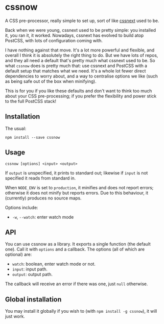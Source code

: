 
# cssnow

A CSS pre-processor, really simple to set up, sort of like [cssnext](http://cssnext.io/) used to be.

Back when we were young, cssnext used to be pretty simple: you installed it, you ran it, it worked.
Nowadays, cssnext has evolved to build atop PostCSS, with lots of configuration coming with.

I have nothing against that move. It's a lot more powerful and flexible, and overall I think it is
absolutely the right thing to do. But we have lots of repos, and they all need a default that's
pretty much what cssnext used to be. So what `cssnow` does is pretty much that: use cssnext and
PostCSS with a default setup that matches what we need. It's a whole lot fewer direct dependencies
to worry about, and a way to centralise options we like (such as being safe out of the box when
minifying).

This is for you if you like these defaults and don't want to think too much about your CSS
pre-processing; if you prefer the flexibility and power stick to the full PostCSS stack!

## Installation

The usual:

    npm install --save cssnow

## Usage

    cssnow [options] <input> <output>

If `output` is unspecified, it prints to standard out; likewise if `input` is not specified it reads
from standard in.

When `NODE_ENV` is set to `production`, it minifies and does not report errors; otherwise it does
not minify but reports errors. Due to this behaviour, it (currently) produces no source maps.

Options include:

* `-w`, `--watch`: enter watch mode

## API

You can use cssnow as a library. It exports a single function (the default one). Call it with
`options` and a callback. The options (all of which are optional) are:

* `watch`: boolean, enter watch mode or not.
* `input`: input path.
* `output`: output path.

The callback will receive an error if there was one, just `null` otherwise.

## Global installation

You may install it globally if you wish to (with `npm install -g cssnow`), it will just work.
